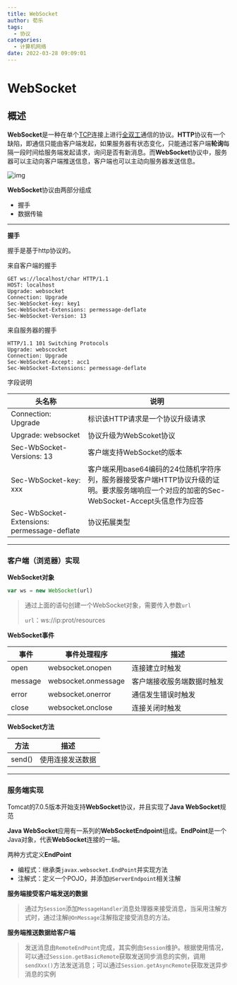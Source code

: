 ```yaml
---
title: WebSocket
author: 荀乐
tags:
  - 协议
categories:
  - 计算机网络
date: 2022-03-28 09:09:01
---
```

# WebSocket

## 概述

**WebSocket**是一种在单个[TCP](https://baike.baidu.com/item/TCP)连接上进行[全双工](https://baike.baidu.com/item/全双工)通信的协议。**HTTP**协议有一个缺陷，即通信只能由客户端发起，如果服务器有状态变化，只能通过客户端**轮询**每隔一段时间给服务端发起请求，询问是否有新消息。而**WebSocket**协议中，服务器可以主动向客户端推送信息，客户端也可以主动向服务器发送信息。

![img](https://xunle-picture-bed.oss-cn-hangzhou.aliyuncs.com/20221206153228.png)

**WebSocket**协议由两部分组成

-   握手
-   数据传输

---

**握手**

握手是基于http协议的。

来自客户端的握手

```http
GET ws://localhost/char HTTP/1.1
HOST: localhost
Upgrade: websocket
Connection: Upgrade
Sec-WebSocket-key: key1
Sec-WebSocket-Extensions: permessage-deflate
Sec-WebSocket-Version: 13
```

来自服务器的握手

```http
HTTP/1.1 101 Switching Protocols
Upgrade: webscocket
Connection: Upgrade
Sec-WebSocket-Accept: acc1
Sec-WebSocket-Extensions: permessage-deflate
```

字段说明

| 头名称                                      | 说明                                                         |
| ------------------------------------------- | ------------------------------------------------------------ |
| Connection: Upgrade                         | 标识该HTTP请求是一个协议升级请求                             |
| Upgrade: websocket                          | 协议升级为WebScoket协议                                      |
| Sec-WbSocket-Versions: 13                   | 客户端支持WebSocket的版本                                    |
| Sec-WbSocket-key: xxx                       | 客户端采用base64编码的24位随机字符序列，服务器接受客户端HTTP协议升级的证明。要求服务端响应一个对应的加密的Sec-WebSocket-Accept头信息作为应答 |
| Sec-WbSocket-Extensions: permessage-deflate | 协议拓展类型                                                 |



---

### 客户端（浏览器）实现

**WebSocket对象**

```js
var ws = new WebSocket(url)
```

>   通过上面的语句创建一个WebSocket对象，需要传入参数`url`
>
>   `url`：ws://ip:prot/resources



**WebSocket事件**

| 事件    | 事件处理程序        | 描述                       |
| ------- | ------------------- | -------------------------- |
| open    | websocket.onopen    | 连接建立时触发             |
| message | websocket.onmessage | 客户端接收服务端数据时触发 |
| error   | websocket.onerror   | 通信发生错误时触发         |
| close   | websocket.onclose   | 连接关闭时触发             |



**WebSocket方法**

| 方法   | 描述             |
| ------ | ---------------- |
| send() | 使用连接发送数据 |



---

### 服务端实现

Tomcat的7.0.5版本开始支持**WebSocket**协议，并且实现了**Java WebSocket**规范

**Java WebSocket**应用有一系列的**WebSocketEndpoint**组成。**EndPoint**是一个Java对象，代表**WebSocket**连接的一端。

两种方式定义**EndPoint**

-   编程式：继承类``javax.websocket.EndPoint``并实现方法
-   注解式：定义一个POJO，并添加`@ServerEndpoint`相关注解

**服务端接受客户端发送的数据**

>   通过为`Session`添加`MessageHandler`消息处理器来接受消息，当采用注解方式时，通过注解`@OnMessage`注解指定接受消息的方法。

**服务端推送数据给客户端**

>   发送消息由`RemoteEndPoint`完成，其实例由`Session`维护。根据使用情况，可以通过`Session.getBasicRemote`获取发送同步消息的实例，调用`sendXxx()`方法发送消息；可以通过`Session.getAsyncRemote`获取发送异步消息的实例


